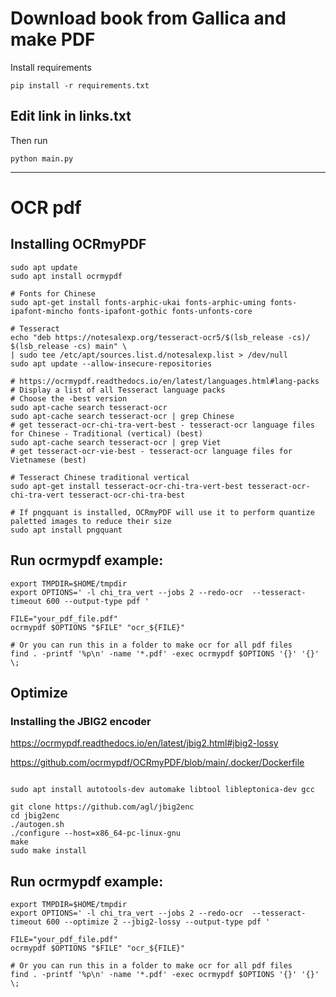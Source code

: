 # Download book from Gallica and make PDF

Install requirements
```
pip install -r requirements.txt

```
## Edit link in __links.txt__

Then run
```
python main.py

```

---

# OCR pdf

## Installing OCRmyPDF

```
sudo apt update
sudo apt install ocrmypdf

# Fonts for Chinese
sudo apt-get install fonts-arphic-ukai fonts-arphic-uming fonts-ipafont-mincho fonts-ipafont-gothic fonts-unfonts-core

# Tesseract
echo "deb https://notesalexp.org/tesseract-ocr5/$(lsb_release -cs)/ $(lsb_release -cs) main" \
| sudo tee /etc/apt/sources.list.d/notesalexp.list > /dev/null
sudo apt update --allow-insecure-repositories

# https://ocrmypdf.readthedocs.io/en/latest/languages.html#lang-packs
# Display a list of all Tesseract language packs
# Choose the -best version
sudo apt-cache search tesseract-ocr
sudo apt-cache search tesseract-ocr | grep Chinese
# get tesseract-ocr-chi-tra-vert-best - tesseract-ocr language files for Chinese - Traditional (vertical) (best)
sudo apt-cache search tesseract-ocr | grep Viet
# get tesseract-ocr-vie-best - tesseract-ocr language files for Vietnamese (best)

# Tesseract Chinese traditional vertical
sudo apt-get install tesseract-ocr-chi-tra-vert-best tesseract-ocr-chi-tra-vert tesseract-ocr-chi-tra-best

# If pngquant is installed, OCRmyPDF will use it to perform quantize paletted images to reduce their size
sudo apt install pngquant

```

## Run ocrmypdf example:

```
export TMPDIR=$HOME/tmpdir
export OPTIONS=' -l chi_tra_vert --jobs 2 --redo-ocr  --tesseract-timeout 600 --output-type pdf '

FILE="your_pdf_file.pdf"
ocrmypdf $OPTIONS "$FILE" "ocr_${FILE}"

# Or you can run this in a folder to make ocr for all pdf files
find . -printf '%p\n' -name '*.pdf' -exec ocrmypdf $OPTIONS '{}' '{}' \;

```

## Optimize

### Installing the JBIG2 encoder

https://ocrmypdf.readthedocs.io/en/latest/jbig2.html#jbig2-lossy

https://github.com/ocrmypdf/OCRmyPDF/blob/main/.docker/Dockerfile

```

sudo apt install autotools-dev automake libtool libleptonica-dev gcc

git clone https://github.com/agl/jbig2enc
cd jbig2enc
./autogen.sh
./configure --host=x86_64-pc-linux-gnu
make
sudo make install

```

## Run ocrmypdf example:

```
export TMPDIR=$HOME/tmpdir
export OPTIONS=' -l chi_tra_vert --jobs 2 --redo-ocr  --tesseract-timeout 600 --optimize 2 --jbig2-lossy --output-type pdf '

FILE="your_pdf_file.pdf"
ocrmypdf $OPTIONS "$FILE" "ocr_${FILE}"

# Or you can run this in a folder to make ocr for all pdf files
find . -printf '%p\n' -name '*.pdf' -exec ocrmypdf $OPTIONS '{}' '{}' \;

```

